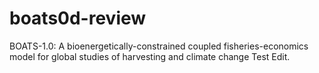 # boats0d-review
BOATS-1.0: A bioenergetically-constrained coupled fisheries-economics model for global studies of harvesting and climate change
Test Edit.
